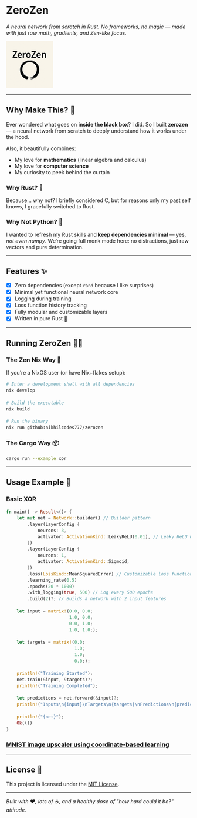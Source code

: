 # ZeroZen

*A neural network from scratch in Rust. No frameworks, no magic — made with just raw math, gradients, and Zen-like focus.*

![ZeroZen Logo](./assets/logo.png)

---

## Why Make This? 🤔

Ever wondered what goes on **inside the black box**?
I did. So I built **zerozen** — a neural network from scratch to deeply understand how it works under the hood.

Also, it beautifully combines:

* My love for **mathematics** (linear algebra and calculus)
* My love for **computer science**
* My curiosity to peek behind the curtain

### Why Rust? 🦀

Because... why not?
I briefly considered C, but for reasons only my past self knows, I gracefully switched to Rust.

### Why Not Python? 🐍

I wanted to refresh my Rust skills and **keep dependencies minimal** — yes, *not even numpy*.
We’re going full monk mode here: no distractions, just raw vectors and pure determination.

---

## Features ✨

* [x] Zero dependencies (except `rand` because I like surprises)
* [x] Minimal yet functional neural network core
* [x] Logging during training
* [x] Loss function history tracking
* [x] Fully modular and customizable layers
* [x] Written in pure Rust 🦀

---

## Running ZeroZen 🏃‍♂️

### The Zen Nix Way 🌿

If you’re a NixOS user (or have Nix+flakes setup):

```bash
# Enter a development shell with all dependencies
nix develop

# Build the executable
nix build

# Run the binary
nix run github:nikhilcodes777/zerozen
```

### The Cargo Way 📦

```bash
cargo run --example xor
```

---

## Usage Example 🚀
### Basic XOR
```rust
fn main() -> Result<()> {
    let mut net = Network::builder() // Builder pattern
        .layer(LayerConfig {
            neurons: 3,
            activator: ActivationKind::LeakyReLU(0.01), // Leaky ReLU with customizable leak
        })
        .layer(LayerConfig {
            neurons: 1,
            activator: ActivationKind::Sigmoid,
        })
        .loss(LossKind::MeanSquaredError) // Customizable loss function
        .learning_rate(0.5)
        .epochs(20 * 1000)
        .with_logging(true, 500) // Log every 500 epochs
        .build(2)?; // Builds a network with 2 input features

    let input = matrix!(0.0, 0.0;
                        1.0, 0.0;
                        0.0, 1.0;
                        1.0, 1.0;);

    let targets = matrix!(0.0;
                          1.0;
                          1.0;
                          0.0;);

    println!("Training Started");
    net.train(&input, &targets)?;
    println!("Training Completed");

    let predictions = net.forward(&input)?;
    println!("Inputs\n{input}\nTargets\n{targets}\nPredictions\n{predictions}");

    println!("{net}");
    Ok(())
}
```
 ### [MNIST image upscaler using coordinate-based learning](./docs/image_upscaling.md)
---

## License 📄

This project is licensed under the [MIT License](LICENSE).

---

*Built with ❤️, lots of ☕, and a healthy dose of "how hard could it be?" attitude.*


